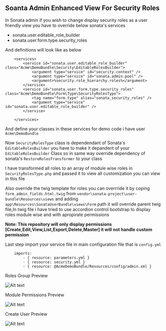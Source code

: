 Soanta Admin Enhanced View For Security Roles
--

In Sonata admin if you wish to change display security roles as a user friendly view you have to override below sonata's services 

 - sonata.user.editable_role_builder
 - sonata.user.form.type.security_roles

And definitions will look like as below


        <services>
            <service id="sonata.user.editable_role_builder" class="Acme\DemoBundle\Security\EditableRolesBuilder">
                <argument type="service" id="security.context" />
                <argument type="service" id="sonata.admin.pool" />
                <argument>%security.role_hierarchy.roles%</argument>
            </service>
            <service id="sonata.user.form.type.security_roles" class="Acme\DemoBundle\Form\Type\SecurityRolesType">
                <tag name="form.type" alias="sonata_security_roles" />
                <argument type="service" id="sonata.user.editable_role_builder" />
            </service>

        </services>

And define your classes in these services for demo code i have user `Acme\DemoBundle`

Now `SecurityRolesType` class is dependendant of Sonata's `EditableRolesBuilder` you have to make it depandent of your `EditableRolesBuilder` Class so in same way override dependency of sonata's `RestoreRolesTransformer` to your class

I have transformed all roles to an array of module wise roles in `SecurityRolesType.php` and passed it to view all customization you can view in this file 

Also override the twig template for roles you can overrride it by coping `form_admin_fields.html.twig` from `vendor\sonata-project\user-bundle\Resources\views` and adding `app\Resources\SonataUserBundle\views\Form` path it will override parent twig file,In twig file i have tried to use accordion control bootstrap to display roles module wise and with apropirate permissions

**Note: This repository will only display permissions [Create,Edit,View,List,Export,Delete,Master] it will not handle custom permission**

Last step import your service file in main configuration file that is `config.yml`

        imports:
            - { resource: parameters.yml }
            - { resource: security.yml }
            - { resource: @AcmeDemoBundle/Resources/config/admin.xml }

Roles Group Preview

![Alt text](http://desiredinn.com/quiz/Roles_Group.png "Roles Group")

Module Permissions Preview

![Alt text](http://desiredinn.com/quiz/Module_permissions.png "Module Permissions")

Create User Preview

![Alt text](http://desiredinn.com/quiz/Create_user.png "Create User")
